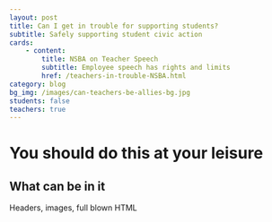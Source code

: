 ```yaml
---
layout: post
title: Can I get in trouble for supporting students?
subtitle: Safely supporting student civic action
cards:
    - content:
        title: NSBA on Teacher Speech
        subtitle: Employee speech has rights and limits
        href: /teachers-in-trouble-NSBA.html
category: blog
bg_img: /images/can-teachers-be-allies-bg.jpg
students: false
teachers: true
---
```


You should do this at your leisure
==================================

## What can be in it

Headers, images, full blown HTML



